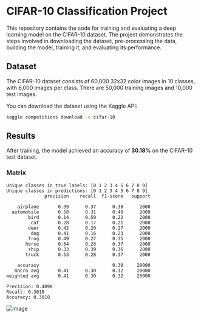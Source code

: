 # CIFAR-10 Classification Project

This repository contains the code for training and evaluating a deep learning model on the CIFAR-10 dataset. The project demonstrates the steps involved in downloading the dataset, pre-processing the data, building the model, training it, and evaluating its performance.

## Dataset

The CIFAR-10 dataset consists of 60,000 32x32 color images in 10 classes, with 6,000 images per class. There are 50,000 training images and 10,000 test images. 

You can download the dataset using the Kaggle API:

```bash
kaggle competitions download -c cifar-10
```
## Results

After training, the model achieved an accuracy of **30.18%** on the CIFAR-10 test dataset. 

### Matrix

```plaintext
Unique classes in true labels: [0 1 2 3 4 5 6 7 8 9]
Unique classes in predictions: [0 1 2 3 4 5 6 7 8 9]
              precision    recall  f1-score   support

    airplane       0.39      0.37      0.38      2000
  automobile       0.58      0.31      0.40      2000
        bird       0.14      0.59      0.22      2000
         cat       0.28      0.17      0.21      2000
        deer       0.42      0.20      0.27      2000
         dog       0.41      0.16      0.23      2000
        frog       0.49      0.27      0.35      2000
       horse       0.54      0.28      0.37      2000
        ship       0.33      0.39      0.36      2000
       truck       0.53      0.28      0.37      2000

    accuracy                           0.30     20000
   macro avg       0.41      0.30      0.32     20000
weighted avg       0.41      0.30      0.32     20000

Precision: 0.4098
Recall: 0.3018
Accuracy: 0.3018
```
![image](https://github.com/user-attachments/assets/c2d66c9d-b421-49b4-9d4f-77603f43d7e9)
